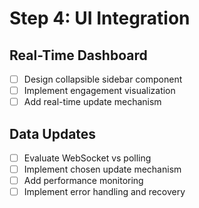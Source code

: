 # Step 4: UI Integration

## Real-Time Dashboard
- [ ] Design collapsible sidebar component
- [ ] Implement engagement visualization
- [ ] Add real-time update mechanism

## Data Updates
- [ ] Evaluate WebSocket vs polling
- [ ] Implement chosen update mechanism
- [ ] Add performance monitoring
- [ ] Implement error handling and recovery 